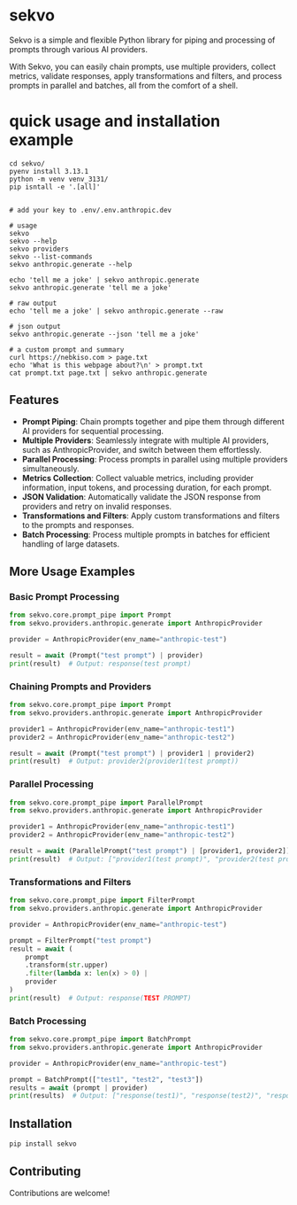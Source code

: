 # sekvo

Sekvo is a simple and flexible Python library for piping and processing of prompts through various AI providers. 

With Sekvo, you can easily chain prompts, use multiple providers, collect metrics, validate responses, apply transformations and filters, and process prompts in parallel and batches, all from the comfort of a shell.

# quick usage and installation example

```
cd sekvo/
pyenv install 3.13.1
python -m venv venv_3131/
pip isntall -e '.[all]'


# add your key to .env/.env.anthropic.dev

# usage
sekvo
sekvo --help
sekvo providers
sekvo --list-commands
sekvo anthropic.generate --help

echo 'tell me a joke' | sekvo anthropic.generate
sekvo anthropic.generate 'tell me a joke'

# raw output
echo 'tell me a joke' | sekvo anthropic.generate --raw

# json output
sekvo anthropic.generate --json 'tell me a joke'

# a custom prompt and summary
curl https://nebkiso.com > page.txt
echo 'What is this webpage about?\n' > prompt.txt
cat prompt.txt page.txt | sekvo anthropic.generate
```

## Features

- **Prompt Piping**: Chain prompts together and pipe them through different AI providers for sequential processing.
- **Multiple Providers**: Seamlessly integrate with multiple AI providers, such as AnthropicProvider, and switch between them effortlessly.
- **Parallel Processing**: Process prompts in parallel using multiple providers simultaneously.
- **Metrics Collection**: Collect valuable metrics, including provider information, input tokens, and processing duration, for each prompt.
- **JSON Validation**: Automatically validate the JSON response from providers and retry on invalid responses.
- **Transformations and Filters**: Apply custom transformations and filters to the prompts and responses.
- **Batch Processing**: Process multiple prompts in batches for efficient handling of large datasets.

## More Usage Examples

### Basic Prompt Processing

```python
from sekvo.core.prompt_pipe import Prompt
from sekvo.providers.anthropic.generate import AnthropicProvider

provider = AnthropicProvider(env_name="anthropic-test")

result = await (Prompt("test prompt") | provider)
print(result)  # Output: response(test prompt)
```

### Chaining Prompts and Providers

```python
from sekvo.core.prompt_pipe import Prompt
from sekvo.providers.anthropic.generate import AnthropicProvider

provider1 = AnthropicProvider(env_name="anthropic-test1")
provider2 = AnthropicProvider(env_name="anthropic-test2")

result = await (Prompt("test prompt") | provider1 | provider2)
print(result)  # Output: provider2(provider1(test prompt))
```

### Parallel Processing

```python
from sekvo.core.prompt_pipe import ParallelPrompt
from sekvo.providers.anthropic.generate import AnthropicProvider

provider1 = AnthropicProvider(env_name="anthropic-test1")
provider2 = AnthropicProvider(env_name="anthropic-test2")

result = await (ParallelPrompt("test prompt") | [provider1, provider2])
print(result)  # Output: ["provider1(test prompt)", "provider2(test prompt)"]
```

### Transformations and Filters

```python
from sekvo.core.prompt_pipe import FilterPrompt
from sekvo.providers.anthropic.generate import AnthropicProvider

provider = AnthropicProvider(env_name="anthropic-test")

prompt = FilterPrompt("test prompt")
result = await (
    prompt
    .transform(str.upper)
    .filter(lambda x: len(x) > 0) |
    provider
)
print(result)  # Output: response(TEST PROMPT)
```

### Batch Processing

```python
from sekvo.core.prompt_pipe import BatchPrompt
from sekvo.providers.anthropic.generate import AnthropicProvider

provider = AnthropicProvider(env_name="anthropic-test")

prompt = BatchPrompt(["test1", "test2", "test3"])
results = await (prompt | provider)
print(results)  # Output: ["response(test1)", "response(test2)", "response(test3)"]
```

## Installation

```bash
pip install sekvo
```

## Contributing

Contributions are welcome!
